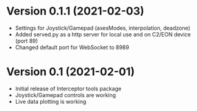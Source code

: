 Version 0.1.1  (2021-02-03)
=========================
 * Settings for Joystick/Gamepad (axesModes, interpolation, deadzone)
 * Added served.py as a http server for local use and on C2/EON device (port 89)
 * Changed default port for WebSocket to 8989
 
Version 0.1  (2021-02-01)
=========================
 * Initial release of Interceptor tools package
 * Joystick/Gamepad controls are working
 * Live data plotting is working
